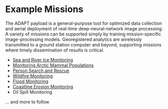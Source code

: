 
# Example Missions

The ADAPT payload is a general-purpose tool for optimized data collection and aerial deployment of real-time deep-neural-network image processing. A variety of missions can be supported simply by training mission-specific image-processing models. Georegistered analytics are wirelessly transmitted to a ground station computer and beyond, supporting missions where timely dissemination of results is critical.

* [Sea and River Ice Monitoring](ice_monitor.md)
* [Monitoring Arctic Mammal Populations](ice_seal.md)
* [Person Search and Rescue](search_and_rescue.md)
* [Wildfire Monitoring](fire_monitoring.md)
* [Flood Monitoring](flood_monitoring.md)
* [Coastline Erosion Monitoring](coastline_monitoring.md)
* Oil Spill Monitoring

... and more to follow